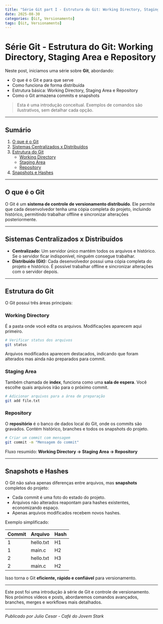 ```yaml
---
title: "Série Git part I - Estrutura do Git: Working Directory, Staging Area e Repository"
date: 2025-08-30
categories: [Git, Versionamento]
tags: [Git, Versionamento]
---
```


# Série Git - Estrutura do Git: Working Directory, Staging Area e Repository

Neste post, iniciamos uma série sobre **Git**, abordando:

- O que é o Git e para que serve
- Como funciona de forma distribuída
- Estrutura básica: Working Directory, Staging Area e Repository
- Como o Git armazena commits e snapshots

> Esta é uma introdução conceitual. Exemplos de comandos são ilustrativos, sem detalhar cada opção.

---

## Sumário

1. [O que é o Git](#o-que-e-o-git)
2. [Sistemas Centralizados x Distribuídos](#sistemas-centralizados-x-distribuidos)
3. [Estrutura do Git](#estrutura-do-git)
   - [Working Directory](#working-directory)
   - [Staging Area](#staging-area)
   - [Repository](#repository)
4. [Snapshots e Hashes](#snapshots-e-hashes)

---

## O que é o Git

O Git é um **sistema de controle de versionamento distribuído**. Ele permite que cada desenvolvedor tenha uma cópia completa do projeto, incluindo histórico, permitindo trabalhar offline e sincronizar alterações posteriormente.

---

## Sistemas Centralizados x Distribuídos

- **Centralizado:** Um servidor único mantém todos os arquivos e histórico. Se o servidor ficar indisponível, ninguém consegue trabalhar.
- **Distribuído (Git):** Cada desenvolvedor possui uma cópia completa do projeto e histórico. É possível trabalhar offline e sincronizar alterações com o servidor depois.

---

## Estrutura do Git

O Git possui três áreas principais:

### Working Directory

É a pasta onde você edita os arquivos. Modificações aparecem aqui primeiro.

```bash
# Verificar status dos arquivos
git status
```

Arquivos modificados aparecem destacados, indicando que foram alterados mas ainda não preparados para commit.

### Staging Area

Também chamada de **index**, funciona como uma **sala de espera**. Você escolhe quais arquivos irão para o próximo commit.

```bash
# Adicionar arquivos para a área de preparação
git add file.txt
```

### Repository

O **repositório** é o banco de dados local do Git, onde os commits são gravados. Contém histórico, branches e todos os snapshots do projeto.

```bash
# Criar um commit com mensagem
git commit -m "Mensagem do commit"
```

Fluxo resumido: **Working Directory → Staging Area → Repository**

---

## Snapshots e Hashes

O Git não salva apenas diferenças entre arquivos, mas **snapshots** completos do projeto:

- Cada commit é uma foto do estado do projeto.
- Arquivos não alterados reapontam para hashes existentes, economizando espaço.
- Apenas arquivos modificados recebem novos hashes.

Exemplo simplificado:

| Commit | Arquivo       | Hash  |
|--------|---------------|-------|
| 1      | hello.txt     | H1    |
| 1      | main.c        | H2    |
| 2      | hello.txt     | H3    |
| 2      | main.c        | H2    |  ← main.c não mudou, reaponta para H2

Isso torna o Git **eficiente, rápido e confiável** para versionamento.

---

Este post foi uma introdução à série de Git e controle de versionamento. Nos próximos vídeos e posts, abordaremos comandos avançados, branches, merges e workflows mais detalhados.

---

*Publicado por Julio Cesar - Café do Jovem Stark*
